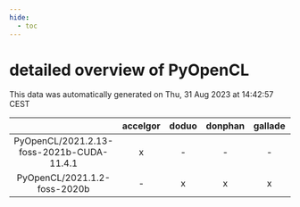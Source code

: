 ```yaml
---
hide:
  - toc
---
```


detailed overview of PyOpenCL
=============================


This data was automatically generated on Thu, 31 Aug 2023 at 14:42:57 CEST  

| |accelgor|doduo|donphan|gallade|joltik|skitty|swalot|victini|
| :---: | :---: | :---: | :---: | :---: | :---: | :---: | :---: | :---: |
|PyOpenCL/2021.2.13-foss-2021b-CUDA-11.4.1|x|-|-|-|x|-|-|-|
|PyOpenCL/2021.1.2-foss-2020b|-|x|x|x|x|x|x|x|
